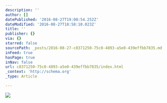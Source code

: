 ```yaml
---
description: ''
author: []
datePublished: '2016-08-27T19:00:54.252Z'
dateModified: '2016-08-27T18:58:10.023Z'
title: ''
publisher: {}
via: {}
starred: false
sourcePath: _posts/2016-08-27-c8371250-75c0-4893-a5e0-439effbb7835.md
inFeed: true
hasPage: true
inNav: false
url: c8371250-75c0-4893-a5e0-439effbb7835/index.html
_context: 'http://schema.org'
_type: Article

---
```

![](https://the-grid-user-content.s3-us-west-2.amazonaws.com/3dbba33e-9379-48b0-accb-496866239b91.jpg)